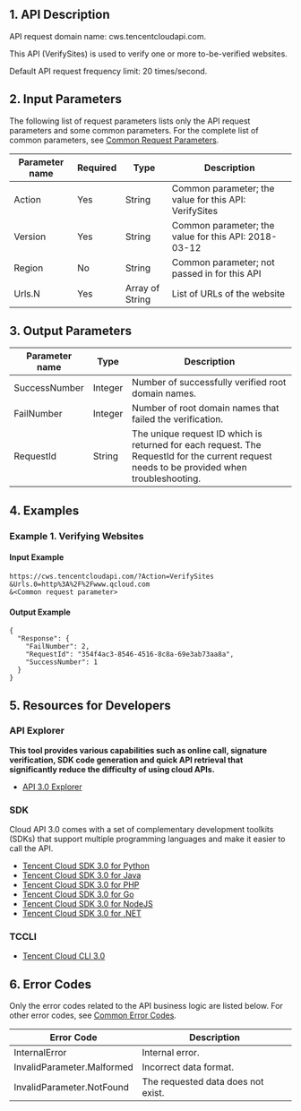 ## 1. API Description
API request domain name: cws.tencentcloudapi.com.

This API (VerifySites) is used to verify one or more to-be-verified websites.

Default API request frequency limit: 20 times/second.



## 2. Input Parameters

The following list of request parameters lists only the API request parameters and some common parameters. For the complete list of common parameters, see [Common Request Parameters](/document/api/692/16736).

| Parameter name | Required | Type | Description |
|---------|---------|---------|---------|
| Action | Yes | String | Common parameter; the value for this API: VerifySites |
| Version | Yes | String | Common parameter; the value for this API: 2018-03-12 |
| Region | No | String | Common parameter; not passed in for this API |
| Urls.N | Yes | Array of String | List of URLs of the website |

## 3. Output Parameters

| Parameter name | Type | Description |
|---------|---------|---------|
| SuccessNumber | Integer | Number of successfully verified root domain names. |
| FailNumber | Integer | Number of root domain names that failed the verification. |
| RequestId | String | The unique request ID which is returned for each request. The RequestId for the current request needs to be provided when troubleshooting. |

## 4. Examples

### Example 1. Verifying Websites

#### Input Example

```
https://cws.tencentcloudapi.com/?Action=VerifySites
&Urls.0=http%3A%2F%2Fwww.qcloud.com
&<Common request parameter>
```

#### Output Example

```
{
  "Response": {
    "FailNumber": 2,
    "RequestId": "354f4ac3-8546-4516-8c8a-69e3ab73aa8a",
    "SuccessNumber": 1
  }
}
```


## 5. Resources for Developers

### API Explorer

**This tool provides various capabilities such as online call, signature verification, SDK code generation and quick API retrieval that significantly reduce the difficulty of using cloud APIs.**

* [API 3.0 Explorer](https://console.cloud.tencent.com/api/explorer)

### SDK

Cloud API 3.0 comes with a set of complementary development toolkits (SDKs) that support multiple programming languages and make it easier to call the API.

* [Tencent Cloud SDK 3.0 for Python](https://github.com/TencentCloud/tencentcloud-sdk-python)
* [Tencent Cloud SDK 3.0 for Java](https://github.com/TencentCloud/tencentcloud-sdk-java)
* [Tencent Cloud SDK 3.0 for PHP](https://github.com/TencentCloud/tencentcloud-sdk-php)
* [Tencent Cloud SDK 3.0 for Go](https://github.com/TencentCloud/tencentcloud-sdk-go)
* [Tencent Cloud SDK 3.0 for NodeJS](https://github.com/TencentCloud/tencentcloud-sdk-nodejs)
* [Tencent Cloud SDK 3.0 for .NET](https://github.com/TencentCloud/tencentcloud-sdk-dotnet)

### TCCLI

* [Tencent Cloud CLI 3.0](https://cloud.tencent.com/document/product/440/6176)

## 6. Error Codes

Only the error codes related to the API business logic are listed below. For other error codes, see [Common Error Codes](/document/api/692/16738#.E5.85.AC.E5.85.B1.E9.94.99.E8.AF.AF.E7.A0.81).

| Error Code | Description |
|---------|---------|
| InternalError | Internal error. |
| InvalidParameter.Malformed | Incorrect data format. |
| InvalidParameter.NotFound | The requested data does not exist. |

